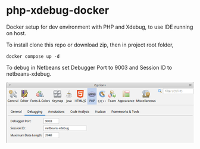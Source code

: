 # php-xdebug-docker

Docker setup for dev environment with PHP and Xdebug, to use IDE running on host.

To install clone this repo or download zip, then in project root folder,

```
docker compose up -d
```

To debug in Netbeans set Debugger Port to 9003 and Session ID to netbeans-xdebug.

![Netbeans debugger options](/netbeans_options.png)
